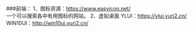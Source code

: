 
###前端：
1、图标资源：https://www.easyicon.net/  
     一个可以搜索各中有用图标的网站。 
2、虚拟桌面 
     YLUI：https://ylui.yuri2.cn/ 
     WIN10UI：http://win10ui.yuri2.cn/ 
